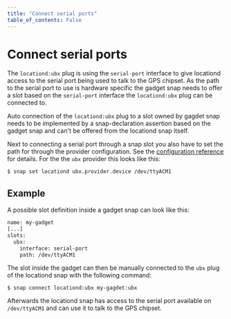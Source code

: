 ```yaml
---
title: "Connect serial ports"
table_of_contents: False
---
```


# Connect serial ports

The `locationd:ubx` plug is using the `serial-port` interface to
give locationd access to the serial port being used to talk to the
GPS chipset. As the path to the serial port to use is hardware
specific the gadget snap needs to offer a slot based on the
`serial-port` interface the `locationd:ubx` plug can be connected to.

Auto connection of the `locationd:ubx` plug to a slot owned by
gagdet snap needs to be implemented by a snap-declaration assertion
based on the gadget snap and can't be offered from the locationd
snap itself.


Next to connecting a serial port through a snap slot you
also have to set the path for through the provider configuration. See
the [configuration reference](reference/configuration.md) for details.
For the the `ubx` provider this looks like this:

```bash
$ snap set locationd ubx.provider.device /dev/ttyACM1
```

## Example

A possible slot definition inside a gadget snap can look like this:

```bash
name: my-gadget
[...]
slots:
  ubx:
    interface: serial-port
    path: /dev/ttyACM1
```

The slot inside the gadget can then be manually connected to the
`ubx` plug of the locationd snap with the following command:

```
$ snap connect locationd:ubx my-gagdet:ubx
```

Afterwards the locationd snap has access to the serial port available
on `/dev/ttyACM1` and can use it to talk to the GPS chipset.